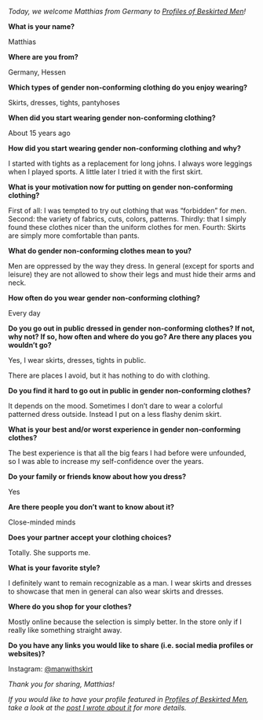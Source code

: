 *Today, we welcome Matthias from Germany to [Profiles of Beskirted Men](https://www.the-beskirted-man.com/category/profiles-of-beskirted-men/)!*

**What is your name?**

Matthias

**Where are you from?**

Germany, Hessen

**Which types of gender non-conforming clothing do you enjoy wearing?**

Skirts, dresses, tights, pantyhoses

**When did you start wearing gender non-conforming clothing?**

About 15 years ago

**How did you start wearing gender non-conforming clothing and why?**

I started with tights as a replacement for long johns. I always wore leggings when I played sports. A little later I tried it with the first skirt.

**What is your motivation now for putting on gender non-conforming clothing?**

First of all: I was tempted to try out clothing that was “forbidden” for men. Second: the variety of fabrics, cuts, colors, patterns. Thirdly: that I simply found these clothes nicer than the uniform clothes for men. Fourth: Skirts are simply more comfortable than pants.

**What do gender non-conforming clothes mean to you?**

Men are oppressed by the way they dress. In general (except for sports and leisure) they are not allowed to show their legs and must hide their arms and neck.

**How often do you wear gender non-conforming clothing?**

Every day

**Do you go out in public dressed in gender non-conforming clothes? If not, why not? If so, how often and where do you go? Are there any places you wouldn’t go?**

Yes, I wear skirts, dresses, tights in public.

There are places I avoid, but it has nothing to do with clothing.

**Do you find it hard to go out in public in gender non-conforming clothes?**

It depends on the mood. Sometimes I don’t dare to wear a colorful patterned dress outside. Instead I put on a less flashy denim skirt.

**What is your best and/or worst experience in gender non-conforming clothes?**

The best experience is that all the big fears I had before were unfounded, so I was able to increase my self-confidence over the years.

**Do your family or friends know about how you dress?**

Yes

**Are there people you don’t want to know about it?**

Close-minded minds

**Does your partner accept your clothing choices?**

Totally. She supports me.

**What is your favorite style?**

I definitely want to remain recognizable as a man. I wear skirts and dresses to showcase that men in general can also wear skirts and dresses.

**Where do you shop for your clothes?**

Mostly online because the selection is simply better. In the store only if I really like something straight away.

**Do you have any links you would like to share (i.e. social media profiles or websites)?**

Instagram: [@manwithskirt](https://www.instagram.com/manwithskirt)

*Thank you for sharing, *Matthias*!*

*If you would like to have your profile featured in [Profiles of Beskirted Men](https://www.the-beskirted-man.com/category/profiles-of-beskirted-men/), take a look at the [post I wrote about it](https://www.the-beskirted-man.com/profiles-of-beskirted-men/profiles-of-beskirted-men/) for more details.*